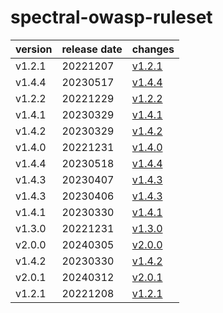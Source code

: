 # spectral-owasp-ruleset	


|version|release date|changes|
|---|---|---|
|v1.2.1|20221207|[v1.2.1](./v1.2.1-20221207.md)|
|v1.4.4|20230517|[v1.4.4](./v1.4.4-20230517.md)|
|v1.2.2|20221229|[v1.2.2](./v1.2.2-20221229.md)|
|v1.4.1|20230329|[v1.4.1](./v1.4.1-20230329.md)|
|v1.4.2|20230329|[v1.4.2](./v1.4.2-20230329.md)|
|v1.4.0|20221231|[v1.4.0](./v1.4.0-20221231.md)|
|v1.4.4|20230518|[v1.4.4](./v1.4.4-20230518.md)|
|v1.4.3|20230407|[v1.4.3](./v1.4.3-20230407.md)|
|v1.4.3|20230406|[v1.4.3](./v1.4.3-20230406.md)|
|v1.4.1|20230330|[v1.4.1](./v1.4.1-20230330.md)|
|v1.3.0|20221231|[v1.3.0](./v1.3.0-20221231.md)|
|v2.0.0|20240305|[v2.0.0](./v2.0.0-20240305.md)|
|v1.4.2|20230330|[v1.4.2](./v1.4.2-20230330.md)|
|v2.0.1|20240312|[v2.0.1](./v2.0.1-20240312.md)|
|v1.2.1|20221208|[v1.2.1](./v1.2.1-20221208.md)|
